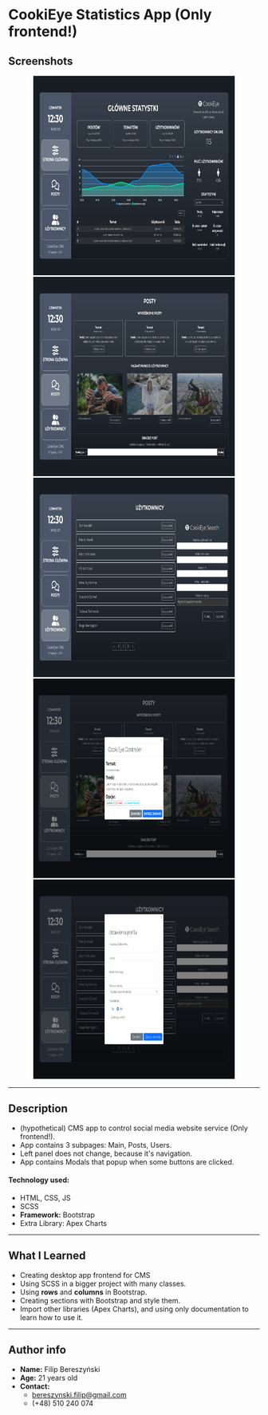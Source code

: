 # CookiEye Statistics App (Only frontend!)

## Screenshots
<p align="center">
    <img src="./img/README_images/readme_img_01.png" width="80%" height="400px"></img>
    <br/>
    <img src="./img/README_images/readme_img_02.png" width="80%" height="400px"></img>
    <br/>
    <img src="./img/README_images/readme_img_03.png" width="80%" height="400px"></img>
    <br/>
    <img src="./img/README_images/readme_img_04.png" width="80%" height="400px"></img>
    <br/>
    <img src="./img/README_images/readme_img_05.png" width="80%" height="400px"></img>
</p>

<hr/>

## Description

- (hypothetical) CMS app to control social media website service (Only frontend!).
- App contains 3 subpages: Main, Posts, Users.
- Left panel does not change, because it's navigation.
- App contains Modals that popup when some buttons are clicked.

#### Technology used:
- HTML, CSS, JS
- SCSS
- **Framework:** Bootstrap
- Extra Library: Apex Charts

<hr/>

## What I Learned

- Creating desktop app frontend for CMS
- Using SCSS in a bigger project with many classes.
- Using **rows** and **columns** in Bootstrap.
- Creating sections with Bootstrap and style them.
- Import other libraries (Apex Charts), and using only documentation to learn how to use it.

<hr/>

## Author info

- **Name:** Filip Bereszyński
- **Age:** 21 years old
- **Contact:**
    - bereszynski.filip@gmail.com
    - (+48) 510 240 074